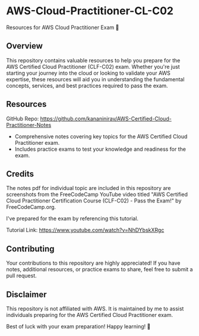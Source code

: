 # AWS-Cloud-Practitioner-CL-C02
Resources for AWS Cloud Practitioner Exam 🚀

## Overview

This repository contains valuable resources to help you prepare for the AWS Certified Cloud Practitioner (CLF-C02) exam. Whether you're just starting your journey into the cloud or looking to validate your AWS expertise, these resources will aid you in understanding the fundamental concepts, services, and best practices required to pass the exam.

## Resources
GitHub Repo: https://github.com/kananinirav/AWS-Certified-Cloud-Practitioner-Notes
- Comprehensive notes covering key topics for the AWS Certified Cloud Practitioner exam.
- Includes practice exams to test your knowledge and readiness for the exam.

## Credits

The notes pdf for individual topic are included in this repository are screenshots from the FreeCodeCamp YouTube video titled "AWS Certified Cloud Practitioner Certification Course (CLF-C02) - Pass the Exam!" by FreeCodeCamp.org.

I've prepared for the exam by referencing this tutorial.

Tutorial Link: https://www.youtube.com/watch?v=NhDYbskXRgc

## Contributing

Your contributions to this repository are highly appreciated! If you have notes, additional resources, or practice exams to share, feel free to submit a pull request.

## Disclaimer

This repository is not affiliated with AWS. It is maintained by me to assist individuals preparing for the AWS Certified Cloud Practitioner exam.

Best of luck with your exam preparation! Happy learning! 🌟

